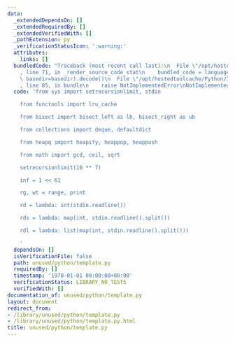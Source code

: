 ```yaml
---
data:
  _extendedDependsOn: []
  _extendedRequiredBy: []
  _extendedVerifiedWith: []
  _pathExtension: py
  _verificationStatusIcon: ':warning:'
  attributes:
    links: []
  bundledCode: "Traceback (most recent call last):\n  File \"/opt/hostedtoolcache/Python/3.9.0/x64/lib/python3.9/site-packages/onlinejudge_verify/documentation/build.py\"\
    , line 71, in _render_source_code_stat\n    bundled_code = language.bundle(stat.path,\
    \ basedir=basedir).decode()\n  File \"/opt/hostedtoolcache/Python/3.9.0/x64/lib/python3.9/site-packages/onlinejudge_verify/languages/python.py\"\
    , line 85, in bundle\n    raise NotImplementedError\nNotImplementedError\n"
  code: 'from sys import setrecursionlimit, stdin

    from functools import lru_cache

    from bisect import bisect_left as lb, bisect_right as ub

    from collections import deque, defaultdict

    from heapq import heapify, heappop, heappush

    from math import gcd, ceil, sqrt

    setrecursionlimit(10 ** 7)

    inf = 1 << 61

    rg, wt = range, print

    rd = lambda: int(stdin.readline())

    rds = lambda: map(int, stdin.readline().split())

    rdl = lambda: list(map(int, stdin.readline().split()))

    '
  dependsOn: []
  isVerificationFile: false
  path: unused/python/template.py
  requiredBy: []
  timestamp: '1970-01-01 00:00:00+00:00'
  verificationStatus: LIBRARY_NO_TESTS
  verifiedWith: []
documentation_of: unused/python/template.py
layout: document
redirect_from:
- /library/unused/python/template.py
- /library/unused/python/template.py.html
title: unused/python/template.py
---
```


